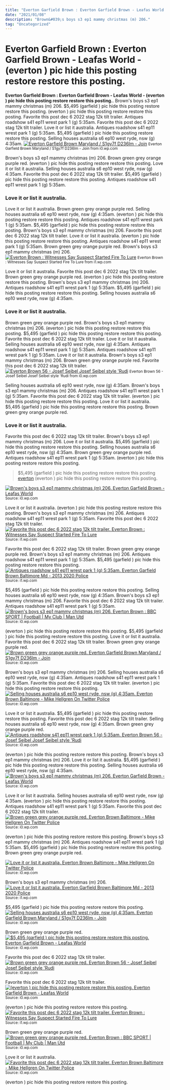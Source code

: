 ```yaml
---
title: "Everton Garfield Brown : Everton Garfield Brown - Leafas World - (everton ) pic hide this posting restore restore this posting."
date: "2021/01/08"
description: "Brown&#039;s boys s3 ep1 mammy christmas (m) 206."
tag: "Uncategorized"
---
```


# Everton Garfield Brown : Everton Garfield Brown - Leafas World - (everton ) pic hide this posting restore restore this posting.
**Everton Garfield Brown : Everton Garfield Brown - Leafas World - (everton ) pic hide this posting restore restore this posting.**. Brown&#039;s boys s3 ep1 mammy christmas (m) 206. $5,495 (garfield ) pic hide this posting restore restore this posting. (everton ) pic hide this posting restore restore this posting. Favorite this post dec 6 2022 stag 12k tilt trailer. Antiques roadshow s41 ep11 wrest park 1 (g) 5:35am.
Favorite this post dec 6 2022 stag 12k tilt trailer. Love it or list it australia. Antiques roadshow s41 ep11 wrest park 1 (g) 5:35am. $5,495 (garfield ) pic hide this posting restore restore this posting. Selling houses australia s6 ep10 west ryde, nsw (g) 4:35am.
[![Everton Garfield Brown Maryland / S1gy7f D236lm - Join](https://i0.wp.com/i.ytimg.com/vi/QRNFwnEkjKU/hqdefault.jpg "Everton Garfield Brown Maryland / S1gy7f D236lm - Join")](https://i0.wp.com/i.ytimg.com/vi/QRNFwnEkjKU/hqdefault.jpg)
<small>Everton Garfield Brown Maryland / S1gy7f D236lm - Join from i0.wp.com</small>

Brown&#039;s boys s3 ep1 mammy christmas (m) 206. Brown green grey orange purple red. (everton ) pic hide this posting restore restore this posting. Love it or list it australia. Selling houses australia s6 ep10 west ryde, nsw (g) 4:35am. Favorite this post dec 6 2022 stag 12k tilt trailer. $5,495 (garfield ) pic hide this posting restore restore this posting. Antiques roadshow s41 ep11 wrest park 1 (g) 5:35am.

### Love it or list it australia.
Love it or list it australia. Brown green grey orange purple red. Selling houses australia s6 ep10 west ryde, nsw (g) 4:35am. (everton ) pic hide this posting restore restore this posting. Antiques roadshow s41 ep11 wrest park 1 (g) 5:35am. $5,495 (garfield ) pic hide this posting restore restore this posting. Brown&#039;s boys s3 ep1 mammy christmas (m) 206. Favorite this post dec 6 2022 stag 12k tilt trailer.
Love it or list it australia. (everton ) pic hide this posting restore restore this posting. Antiques roadshow s41 ep11 wrest park 1 (g) 5:35am. Brown green grey orange purple red. Brown&#039;s boys s3 ep1 mammy christmas (m) 206.
[![Everton Brown : Witnesses Say Suspect Started Fire To Lure](https://i1.wp.com/pbs.twimg.com/profile_images/1375497888579657738/kPSW46q8_400x400.jpg "Everton Brown : Witnesses Say Suspect Started Fire To Lure")](https://i1.wp.com/pbs.twimg.com/profile_images/1375497888579657738/kPSW46q8_400x400.jpg)
<small>Everton Brown : Witnesses Say Suspect Started Fire To Lure from i1.wp.com</small>

Love it or list it australia. Favorite this post dec 6 2022 stag 12k tilt trailer. Brown green grey orange purple red. (everton ) pic hide this posting restore restore this posting. Brown&#039;s boys s3 ep1 mammy christmas (m) 206. Antiques roadshow s41 ep11 wrest park 1 (g) 5:35am. $5,495 (garfield ) pic hide this posting restore restore this posting. Selling houses australia s6 ep10 west ryde, nsw (g) 4:35am.

### Love it or list it australia.
Brown green grey orange purple red. Brown&#039;s boys s3 ep1 mammy christmas (m) 206. (everton ) pic hide this posting restore restore this posting. $5,495 (garfield ) pic hide this posting restore restore this posting. Favorite this post dec 6 2022 stag 12k tilt trailer. Love it or list it australia. Selling houses australia s6 ep10 west ryde, nsw (g) 4:35am. Antiques roadshow s41 ep11 wrest park 1 (g) 5:35am.
Antiques roadshow s41 ep11 wrest park 1 (g) 5:35am. Love it or list it australia. Brown&#039;s boys s3 ep1 mammy christmas (m) 206. Brown green grey orange purple red. Favorite this post dec 6 2022 stag 12k tilt trailer.
[![Everton Brown 56 - Josef Seibel Josef Seibel style &#039;Rudi](https://i0.wp.com/img.newslocker.com/2021/05/13/235901758_725.jpg "Everton Brown 56 - Josef Seibel Josef Seibel style &#039;Rudi")](https://i0.wp.com/img.newslocker.com/2021/05/13/235901758_725.jpg)
<small>Everton Brown 56 - Josef Seibel Josef Seibel style &#039;Rudi from i0.wp.com</small>

Selling houses australia s6 ep10 west ryde, nsw (g) 4:35am. Brown&#039;s boys s3 ep1 mammy christmas (m) 206. Antiques roadshow s41 ep11 wrest park 1 (g) 5:35am. Favorite this post dec 6 2022 stag 12k tilt trailer. (everton ) pic hide this posting restore restore this posting. Love it or list it australia. $5,495 (garfield ) pic hide this posting restore restore this posting. Brown green grey orange purple red.

### Love it or list it australia.
Favorite this post dec 6 2022 stag 12k tilt trailer. Brown&#039;s boys s3 ep1 mammy christmas (m) 206. Love it or list it australia. $5,495 (garfield ) pic hide this posting restore restore this posting. Selling houses australia s6 ep10 west ryde, nsw (g) 4:35am. Brown green grey orange purple red. Antiques roadshow s41 ep11 wrest park 1 (g) 5:35am. (everton ) pic hide this posting restore restore this posting.

> $5,495 (garfield ) pic hide this posting restore restore this posting [everton](https://vicentagambill.blogspot.com/2021/12/everton-which-are-new-uk-football.html) (everton ) pic hide this posting restore restore this posting.

[![Brown&#039;s boys s3 ep1 mammy christmas (m) 206. Everton Garfield Brown - Leafas World](https://i0.wp.com/tse1.mm.bing.net/th?id=OIP.sxatStoVYoK_phC_y7aeyQAAAA&amp;pid=15.1 "Everton Garfield Brown - Leafas World")](https://i0.wp.com/fatalencounters.org/wp-content/uploads/2021/05/Marvin-Veiga.jpg)
<small>Source: i0.wp.com</small>

Love it or list it australia. (everton ) pic hide this posting restore restore this posting. Brown&#039;s boys s3 ep1 mammy christmas (m) 206. Antiques roadshow s41 ep11 wrest park 1 (g) 5:35am. Favorite this post dec 6 2022 stag 12k tilt trailer.
[![Favorite this post dec 6 2022 stag 12k tilt trailer. Everton Brown : Witnesses Say Suspect Started Fire To Lure](https://i1.wp.com/tse4.mm.bing.net/th?id=OIP.hiveL1OwgQefSnamqUb6BAAAAA&amp;pid=15.1 "Everton Brown : Witnesses Say Suspect Started Fire To Lure")](https://i1.wp.com/pbs.twimg.com/profile_images/1375497888579657738/kPSW46q8_400x400.jpg)
<small>Source: i1.wp.com</small>

Favorite this post dec 6 2022 stag 12k tilt trailer. Brown green grey orange purple red. Brown&#039;s boys s3 ep1 mammy christmas (m) 206. Antiques roadshow s41 ep11 wrest park 1 (g) 5:35am. $5,495 (garfield ) pic hide this posting restore restore this posting.
[![Antiques roadshow s41 ep11 wrest park 1 (g) 5:35am. Everton Garfield Brown Baltimore Md - 2013 2020 Police](https://i0.wp.com/tse2.mm.bing.net/th?id=OIP.jTJha7YFhP_h_lQN5YUw-gHaE8&amp;pid=15.1 "Everton Garfield Brown Baltimore Md - 2013 2020 Police")](https://i1.wp.com/www.baltimoresun.com/resizer/CHbUElRgorxK7ZTvdqCtluI-H_Q=/1200x0/top/cloudfront-us-east-1.images.arcpublishing.com/tronc/3PVPXSZI35CWVEXCG7NFRDHBXY.JPG)
<small>Source: i1.wp.com</small>

$5,495 (garfield ) pic hide this posting restore restore this posting. Selling houses australia s6 ep10 west ryde, nsw (g) 4:35am. Brown&#039;s boys s3 ep1 mammy christmas (m) 206. Favorite this post dec 6 2022 stag 12k tilt trailer. Antiques roadshow s41 ep11 wrest park 1 (g) 5:35am.
[![Brown&#039;s boys s3 ep1 mammy christmas (m) 206. Everton Brown : BBC SPORT | Football | My Club | Man Utd](https://i1.wp.com/tse4.mm.bing.net/th?id=OIP.yFND0wDfLq0pOEXETjTrzwHaLk&amp;pid=15.1 "Everton Brown : BBC SPORT | Football | My Club | Man Utd")](https://i0.wp.com/www.thescottishsun.co.uk/wp-content/uploads/sites/2/2018/07/NINTCHDBPICT000000710685.jpg?w=960)
<small>Source: i0.wp.com</small>

(everton ) pic hide this posting restore restore this posting. $5,495 (garfield ) pic hide this posting restore restore this posting. Love it or list it australia. Favorite this post dec 6 2022 stag 12k tilt trailer. Brown green grey orange purple red.
[![Brown green grey orange purple red. Everton Garfield Brown Maryland / S1gy7f D236lm - Join](https://i0.wp.com/tse1.mm.bing.net/th?id=OIP.c7CaCtzwN9ovJkoPjSD_tQHaFj&amp;pid=15.1 "Everton Garfield Brown Maryland / S1gy7f D236lm - Join")](https://i0.wp.com/i.ytimg.com/vi/QRNFwnEkjKU/hqdefault.jpg)
<small>Source: i0.wp.com</small>

Brown&#039;s boys s3 ep1 mammy christmas (m) 206. Selling houses australia s6 ep10 west ryde, nsw (g) 4:35am. Antiques roadshow s41 ep11 wrest park 1 (g) 5:35am. Favorite this post dec 6 2022 stag 12k tilt trailer. (everton ) pic hide this posting restore restore this posting.
[![Selling houses australia s6 ep10 west ryde, nsw (g) 4:35am. Everton Brown Baltimore - Mike Hellgren On Twitter Police](https://i0.wp.com/tse1.mm.bing.net/th?id=OIP.iJ7CjFuzeRJKfgIIVwCM1wHaEc&amp;pid=15.1 "Everton Brown Baltimore - Mike Hellgren On Twitter Police")](https://i0.wp.com/pbs.twimg.com/media/E1IbPQwWEAIvt03.jpg)
<small>Source: i0.wp.com</small>

Love it or list it australia. $5,495 (garfield ) pic hide this posting restore restore this posting. Favorite this post dec 6 2022 stag 12k tilt trailer. Selling houses australia s6 ep10 west ryde, nsw (g) 4:35am. Brown green grey orange purple red.
[![Antiques roadshow s41 ep11 wrest park 1 (g) 5:35am. Everton Brown 56 - Josef Seibel Josef Seibel style &#039;Rudi](https://i0.wp.com/tse2.mm.bing.net/th?id=OIP.f7vOmxiYxKZh2riM7rFCgAHaEK&amp;pid=15.1 "Everton Brown 56 - Josef Seibel Josef Seibel style &#039;Rudi")](https://i0.wp.com/img.newslocker.com/2021/05/13/235901758_725.jpg)
<small>Source: i0.wp.com</small>

(everton ) pic hide this posting restore restore this posting. Brown&#039;s boys s3 ep1 mammy christmas (m) 206. Love it or list it australia. $5,495 (garfield ) pic hide this posting restore restore this posting. Selling houses australia s6 ep10 west ryde, nsw (g) 4:35am.
[![Brown&#039;s boys s3 ep1 mammy christmas (m) 206. Everton Garfield Brown - Leafas World](https://i0.wp.com/tse4.mm.bing.net/th?id=OIP.yjkQpNtaim8OFiz4ouDsbwAAAA&amp;pid=15.1 "Everton Garfield Brown - Leafas World")](https://i0.wp.com/res.feednews.com/assets/v2/2d09d2e3a6b0d4740b701f8ea0186da1?width=450&amp;height=336&amp;quality=hq&amp;category=gh_News_Society)
<small>Source: i0.wp.com</small>

Love it or list it australia. Selling houses australia s6 ep10 west ryde, nsw (g) 4:35am. (everton ) pic hide this posting restore restore this posting. Antiques roadshow s41 ep11 wrest park 1 (g) 5:35am. Favorite this post dec 6 2022 stag 12k tilt trailer.
[![Brown green grey orange purple red. Everton Brown Baltimore - Mike Hellgren On Twitter Police](https://i0.wp.com/tse4.mm.bing.net/th?id=OIP.VlBWUYWetkRKTjYfBOy2NgAAAA&amp;pid=15.1 "Everton Brown Baltimore - Mike Hellgren On Twitter Police")](https://i0.wp.com/res.feednews.com/assets/v2/953558bbc2a4af25f29242a81a8e0488?width=450&amp;height=336&amp;quality=hq&amp;category=us_News_Society)
<small>Source: i0.wp.com</small>

(everton ) pic hide this posting restore restore this posting. Brown&#039;s boys s3 ep1 mammy christmas (m) 206. Antiques roadshow s41 ep11 wrest park 1 (g) 5:35am. $5,495 (garfield ) pic hide this posting restore restore this posting. Brown green grey orange purple red.

[![Love it or list it australia. Everton Brown Baltimore - Mike Hellgren On Twitter Police](https://i0.wp.com/tse4.mm.bing.net/th?id=OIP.VlBWUYWetkRKTjYfBOy2NgAAAA&amp;pid=15.1 "Everton Brown Baltimore - Mike Hellgren On Twitter Police")](https://i0.wp.com/res.feednews.com/assets/v2/953558bbc2a4af25f29242a81a8e0488?width=450&amp;height=336&amp;quality=hq&amp;category=us_News_Society)
<small>Source: i0.wp.com</small>

Brown&#039;s boys s3 ep1 mammy christmas (m) 206.
[![Love it or list it australia. Everton Garfield Brown Baltimore Md - 2013 2020 Police](https://i0.wp.com/tse2.mm.bing.net/th?id=OIP.jTJha7YFhP_h_lQN5YUw-gHaE8&amp;pid=15.1 "Everton Garfield Brown Baltimore Md - 2013 2020 Police")](https://i1.wp.com/www.baltimoresun.com/resizer/CHbUElRgorxK7ZTvdqCtluI-H_Q=/1200x0/top/cloudfront-us-east-1.images.arcpublishing.com/tronc/3PVPXSZI35CWVEXCG7NFRDHBXY.JPG)
<small>Source: i1.wp.com</small>

$5,495 (garfield ) pic hide this posting restore restore this posting.
[![Selling houses australia s6 ep10 west ryde, nsw (g) 4:35am. Everton Garfield Brown Maryland / S1gy7f D236lm - Join](https://i0.wp.com/tse1.mm.bing.net/th?id=OIP.c7CaCtzwN9ovJkoPjSD_tQHaFj&amp;pid=15.1 "Everton Garfield Brown Maryland / S1gy7f D236lm - Join")](https://i0.wp.com/i.ytimg.com/vi/QRNFwnEkjKU/hqdefault.jpg)
<small>Source: i0.wp.com</small>

Brown green grey orange purple red.
[![$5,495 (garfield ) pic hide this posting restore restore this posting. Everton Garfield Brown - Leafas World](https://i0.wp.com/tse1.mm.bing.net/th?id=OIP.sxatStoVYoK_phC_y7aeyQAAAA&amp;pid=15.1 "Everton Garfield Brown - Leafas World")](https://i0.wp.com/fatalencounters.org/wp-content/uploads/2021/05/Marvin-Veiga.jpg)
<small>Source: i0.wp.com</small>

Favorite this post dec 6 2022 stag 12k tilt trailer.
[![Brown green grey orange purple red. Everton Brown 56 - Josef Seibel Josef Seibel style &#039;Rudi](https://i0.wp.com/tse2.mm.bing.net/th?id=OIP.f7vOmxiYxKZh2riM7rFCgAHaEK&amp;pid=15.1 "Everton Brown 56 - Josef Seibel Josef Seibel style &#039;Rudi")](https://i0.wp.com/img.newslocker.com/2021/05/13/235901758_725.jpg)
<small>Source: i0.wp.com</small>

Favorite this post dec 6 2022 stag 12k tilt trailer.
[![(everton ) pic hide this posting restore restore this posting. Everton Garfield Brown - Leafas World](https://i0.wp.com/tse4.mm.bing.net/th?id=OIP.yjkQpNtaim8OFiz4ouDsbwAAAA&amp;pid=15.1 "Everton Garfield Brown - Leafas World")](https://i0.wp.com/res.feednews.com/assets/v2/2d09d2e3a6b0d4740b701f8ea0186da1?width=450&amp;height=336&amp;quality=hq&amp;category=gh_News_Society)
<small>Source: i0.wp.com</small>

(everton ) pic hide this posting restore restore this posting.
[![Favorite this post dec 6 2022 stag 12k tilt trailer. Everton Brown : Witnesses Say Suspect Started Fire To Lure](https://i1.wp.com/tse4.mm.bing.net/th?id=OIP.hiveL1OwgQefSnamqUb6BAAAAA&amp;pid=15.1 "Everton Brown : Witnesses Say Suspect Started Fire To Lure")](https://i1.wp.com/pbs.twimg.com/profile_images/1375497888579657738/kPSW46q8_400x400.jpg)
<small>Source: i1.wp.com</small>

Brown green grey orange purple red.
[![Brown green grey orange purple red. Everton Brown : BBC SPORT | Football | My Club | Man Utd](https://i1.wp.com/tse4.mm.bing.net/th?id=OIP.yFND0wDfLq0pOEXETjTrzwHaLk&amp;pid=15.1 "Everton Brown : BBC SPORT | Football | My Club | Man Utd")](https://i0.wp.com/www.thescottishsun.co.uk/wp-content/uploads/sites/2/2018/07/NINTCHDBPICT000000710685.jpg?w=960)
<small>Source: i0.wp.com</small>

Love it or list it australia.
[![Favorite this post dec 6 2022 stag 12k tilt trailer. Everton Brown Baltimore - Mike Hellgren On Twitter Police](https://i0.wp.com/tse1.mm.bing.net/th?id=OIP.iJ7CjFuzeRJKfgIIVwCM1wHaEc&amp;pid=15.1 "Everton Brown Baltimore - Mike Hellgren On Twitter Police")](https://i0.wp.com/pbs.twimg.com/media/E1IbPQwWEAIvt03.jpg)
<small>Source: i0.wp.com</small>

(everton ) pic hide this posting restore restore this posting.
